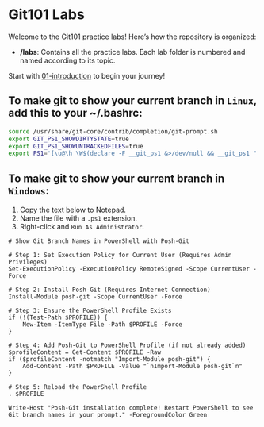 # Git101 Labs

Welcome to the Git101 practice labs! Here’s how the repository is organized:

- **/labs**: Contains all the practice labs. Each lab folder is numbered and named according to its topic.

Start with [01-introduction](labs/01-introduction/README.md) to begin your journey!

## To make git to show your current branch in `Linux`, add this to your ~/.bashrc:
```bash
source /usr/share/git-core/contrib/completion/git-prompt.sh
export GIT_PS1_SHOWDIRTYSTATE=true
export GIT_PS1_SHOWUNTRACKEDFILES=true
export PS1='[\u@\h \W$(declare -F __git_ps1 &>/dev/null && __git_ps1 " (%s)")]\$ '
```

## To make git to show your current branch in `Windows`:
1. Copy the text below to Notepad.
2. Name the file with a `.ps1` extension.
3. Right-click and `Run As Administrator`.
```
# Show Git Branch Names in PowerShell with Posh-Git

# Step 1: Set Execution Policy for Current User (Requires Admin Privileges)
Set-ExecutionPolicy -ExecutionPolicy RemoteSigned -Scope CurrentUser -Force

# Step 2: Install Posh-Git (Requires Internet Connection)
Install-Module posh-git -Scope CurrentUser -Force

# Step 3: Ensure the PowerShell Profile Exists
if (!(Test-Path $PROFILE)) {
    New-Item -ItemType File -Path $PROFILE -Force
}

# Step 4: Add Posh-Git to PowerShell Profile (if not already added)
$profileContent = Get-Content $PROFILE -Raw
if ($profileContent -notmatch "Import-Module posh-git") {
    Add-Content -Path $PROFILE -Value "`nImport-Module posh-git`n"
}

# Step 5: Reload the PowerShell Profile
. $PROFILE

Write-Host "Posh-Git installation complete! Restart PowerShell to see Git branch names in your prompt." -ForegroundColor Green
```

